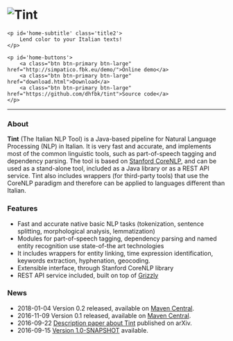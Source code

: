<div class="well sidebar" id="well-home">
    <h1>
        <img src='images/tint-big.png' alt='Tint' title='Tint' />
    </h1>

    <p id='home-subtitle' class='title2'>
        Lend color to your Italian texts!
    </p>

    <p id='home-buttons'>
        <a class="btn btn-primary btn-large" href="http://simpatico.fbk.eu/demo/">Online demo</a>
        <a class="btn btn-primary btn-large" href="download.html">Download</a>
        <a class="btn btn-primary btn-large" href="https://github.com/dhfbk/tint">Source code</a>
    </p>
</div>

---------------------------------------

<h3 class='no-before'>About</h3>

**Tint** (The Italian NLP Tool) is a Java-based pipeline for Natural Language Processing (NLP) in Italian.
It is very fast and accurate, and implements most of the common linguistic tools, such as part-of-speech tagging and
dependency parsing.
The tool is based on [Stanford CoreNLP](http://stanfordnlp.github.io/CoreNLP/), and can be used
as a stand-alone tool, included as a Java library or as a REST API service.
Tint also includes wrappers (for third-party tools) that use the CoreNLP paradigm and therefore can be applied to
languages different than Italian.

<h3 class='no-before'>Features</h3>

- Fast and accurate native basic NLP tasks (tokenization, sentence splitting, morphological analysis, lemmatization)
- Modules for part-of-speech tagging, dependency parsing and named entity recognition use state-of-the art technologies
- It includes wrappers for entity linking, time expression identification, keywords extraction, hyphenation, geocoding.
- Extensible interface, through Stanford CoreNLP library
- REST API service included, built on top of [Grizzly](https://grizzly.java.net/)

<h3 class='no-before'>News</h3>

<!-- - 2015-06-08 [Try-it-out demo](https://knowledgestore2.fbk.eu/pikes-demo/) available!-->
- 2018-01-04 Version 0.2 released, available on [Maven Central](http://search.maven.org/).
- 2016-11-09 Version 0.1 released, available on [Maven Central](http://search.maven.org/).
- 2016-09-22 [Description paper about Tint](http://arxiv.org/abs/1609.06204) published on arXiv.
- 2016-09-15 [Version 1.0-SNAPSHOT](download.html) available.
